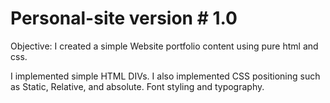 # Personal-site version # 1.0

Objective: I created a simple Website portfolio content using pure html and css. 

I implemented simple HTML DIVs.
I also implemented CSS positioning such as Static, Relative, and absolute.
Font styling and typography. 


